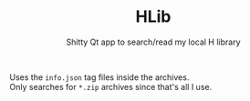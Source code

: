 <h1 align="center"> HLib </h1>
<p align="center">Shitty Qt app to search/read my local H library</p>
<br>

Uses the ```info.json``` tag files inside the archives. <br>
Only searches for ```*.zip``` archives since that's all I use. <br>
